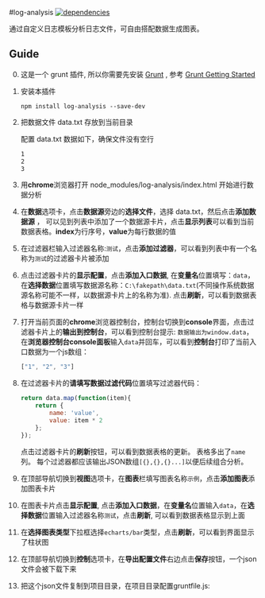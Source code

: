 #log-analysis
[![dependencies](https://david-dm.org/tabspace/log-analysis.png)](http://david-dm.org/tabspace/log-analysis)

通过自定义日志模板分析日志文件，可自由搭配数据生成图表。

## Guide

0. 这是一个 grunt 插件, 所以你需要先安装 [Grunt](http://gruntjs.com/) , 参考 [Grunt Getting Started](http://gruntjs.com/getting-started) 

0. 安装本插件

	```shell
	npm install log-analysis --save-dev
	```

0. 把数据文件 data.txt 存放到当前目录

	配置 data.txt 数据如下，确保文件没有空行
	
	```txt
	1
	2
	3
	```

0. 用**chrome**浏览器打开 node_modules/log-analysis/index.html 开始进行数据分析

0. 在**数据**选项卡，点击**数据源**旁边的**选择文件**，选择 data.txt，然后点击**添加数据源** ， 可以见到列表中添加了一个数据源卡片，点击**显示列表**可以看到当前数据表格。**index**为行序号，**value**为每行数据的值

0. 在过滤器栏输入过滤器名称:`测试`，点击**添加过滤器**，可以看到列表中有一个名称为`测试`的过滤器卡片被添加

0. 点击过滤器卡片的**显示配置**，点击**添加入口数据**, 在**变量名**位置填写：`data`，在**选择数据**位置填写数据源名称：`C:\fakepath\data.txt`(不同操作系统数据源名称可能不一样，以数据源卡片上的名称为准). 点击**刷新**，可以看到数据表格与数据源卡片一样

0. 打开当前页面的**chrome**浏览器控制台，控制台切换到**console**界面，点击过滤器卡片上的**输出到控制台**，可以看到控制台提示: `数据输出为window.data`，在**浏览器控制台console面板**输入`data`并回车，可以看到**控制台**打印了当前入口数据为一个js数组：

	```js
	["1", "2", "3"]
	```

0. 在过滤器卡片的**请填写数据过滤代码**位置填写过滤器代码：

	```js
	return data.map(function(item){
		return {
			name: 'value',
			value: item * 2
		};
	});
	```
	点击过滤器卡片的**刷新**按钮，可以看到数据表格的更新。
	表格多出了`name`列。
	每个过滤器都应该输出JSON数组`[{},{},{}...]`以便后续组合分析。


0. 在顶部导航切换到**视图**选项卡，在**图表**栏填写图表名称`示例`，点击**添加图表**添加图表卡片

0. 在图表卡片点击**显示配置**, 点击**添加入口数据**，在**变量名**位置输入`data`，在**选择数据**位置输入过滤器名称`测试`，点击**刷新**, 可以看到数据表格显示到上面

0. 在**选择图表类型**下拉框选择`echarts/bar`类型，点击**刷新**，可以看到界面显示了柱状图

0. 在顶部导航切换到**控制**选项卡，在**导出配置文件**右边点击**保存**按钮，一个json文件会被下载下来

0. 把这个json文件复制到项目目录，在项目目录配置gruntfile.js:

	```js

	```







 




